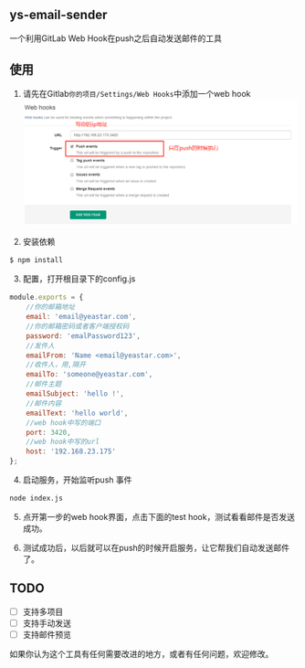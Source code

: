 ## ys-email-sender

一个利用GitLab Web Hook在push之后自动发送邮件的工具


## 使用

1. 请先在Gitlab`你的项目/Settings/Web Hooks`中添加一个web hook
![web_hooks](images/web_hook.png)

2. 安装依赖
```bash
$ npm install
```

3. 配置，打开根目录下的config.js
```js
module.exports = {
	//你的邮箱地址
	email: 'email@yeastar.com',
	//你的邮箱密码或者客户端授权码
	password: 'emalPassword123',
	//发件人
	emailFrom: 'Name <email@yeastar.com>',
	//收件人，用,隔开
	emailTo: 'someone@yeastar.com',
	//邮件主题
	emailSubject: 'hello !',
	//邮件内容
	emailText: 'hello world',
	//web hook中写的端口
	port: 3420,
	//web hook中写的url
	host: '192.168.23.175'
};
```

4. 启动服务，开始监听push 事件
```bash
node index.js
```

5. 点开第一步的web hook界面，点击下面的test hook，测试看看邮件是否发送成功。

6. 测试成功后，以后就可以在push的时候开启服务，让它帮我们自动发送邮件了。


## TODO

- [ ] 支持多项目
- [ ] 支持手动发送
- [ ] 支持邮件预览

如果你认为这个工具有任何需要改进的地方，或者有任何问题，欢迎修改。